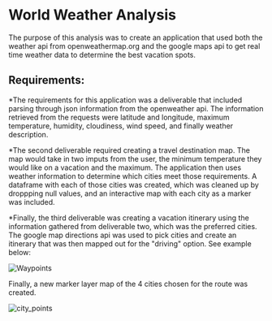 # World Weather Analysis

The purpose of this analysis was to create an application that used both the weather api from openweathermap.org and the google maps api to get real time weather data to determine the best vacation spots.


## Requirements:

*The requirements for this application was a deliverable that included parsing through json information from the openweather api. The information retrieved from the requests were latitude and longitude, maximum temperature, humidity, cloudiness, wind speed, and finally weather description. 

*The second deliverable required creating a travel destination map. The map would take in two imputs from the user, the minimum temperature they would like on a vacation and the maximum. The application then uses weather information to determine which cities meet those requirements. A dataframe with each of those cities was created, which was cleaned up by droppping null values, and an interactive map with each city as a marker was included.

*Finally, the third deliverable was creating a vacation itinerary using the information gathered from deliverable two, which was the preferred cities. The google map directions api was used to pick cities and create an itinerary that was then mapped out for the "driving" option. See example below:


![Waypoints](https://user-images.githubusercontent.com/110923091/203158995-54955985-50e0-4559-af9a-5f3b08bf6dda.PNG)


Finally, a new marker layer map of the 4 cities chosen for the route was created.


![city_points](https://user-images.githubusercontent.com/110923091/203159248-7f618a65-77a2-4474-bf39-1ed25847e764.PNG)
